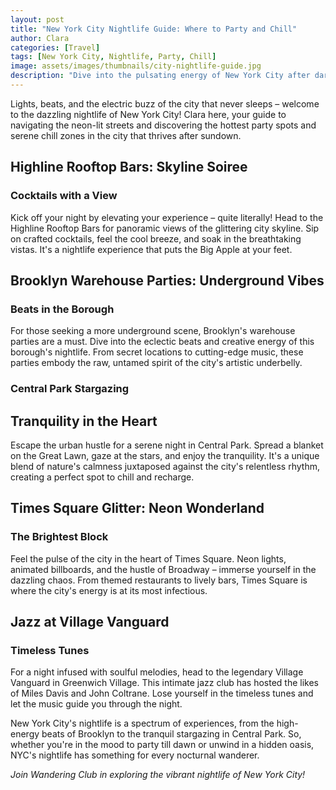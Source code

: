 ```yaml
---
layout: post
title: "New York City Nightlife Guide: Where to Party and Chill"
author: Clara
categories: [Travel]
tags: [New York City, Nightlife, Party, Chill]
image: assets/images/thumbnails/city-nightlife-guide.jpg
description: "Dive into the pulsating energy of New York City after dark! Clara unveils the ultimate nightlife guide, blending vibrant party scenes and chill spots for an unforgettable nocturnal adventure."
---
```


Lights, beats, and the electric buzz of the city that never sleeps – welcome to the dazzling nightlife of New York City! Clara here, your guide to navigating the neon-lit streets and discovering the hottest party spots and serene chill zones in the city that thrives after sundown.

## Highline Rooftop Bars: Skyline Soiree
### Cocktails with a View

Kick off your night by elevating your experience – quite literally! Head to the Highline Rooftop Bars for panoramic views of the glittering city skyline. Sip on crafted cocktails, feel the cool breeze, and soak in the breathtaking vistas. It's a nightlife experience that puts the Big Apple at your feet.

## Brooklyn Warehouse Parties: Underground Vibes
### Beats in the Borough

For those seeking a more underground scene, Brooklyn's warehouse parties are a must. Dive into the eclectic beats and creative energy of this borough's nightlife. From secret locations to cutting-edge music, these parties embody the raw, untamed spirit of the city's artistic underbelly.

### Central Park Stargazing
## Tranquility in the Heart

Escape the urban hustle for a serene night in Central Park. Spread a blanket on the Great Lawn, gaze at the stars, and enjoy the tranquility. It's a unique blend of nature's calmness juxtaposed against the city's relentless rhythm, creating a perfect spot to chill and recharge.

## Times Square Glitter: Neon Wonderland
### The Brightest Block

Feel the pulse of the city in the heart of Times Square. Neon lights, animated billboards, and the hustle of Broadway – immerse yourself in the dazzling chaos. From themed restaurants to lively bars, Times Square is where the city's energy is at its most infectious.

## Jazz at Village Vanguard
### Timeless Tunes

For a night infused with soulful melodies, head to the legendary Village Vanguard in Greenwich Village. This intimate jazz club has hosted the likes of Miles Davis and John Coltrane. Lose yourself in the timeless tunes and let the music guide you through the night.

New York City's nightlife is a spectrum of experiences, from the high-energy beats of Brooklyn to the tranquil stargazing in Central Park. So, whether you're in the mood to party till dawn or unwind in a hidden oasis, NYC's nightlife has something for every nocturnal wanderer.

*Join Wandering Club in exploring the vibrant nightlife of New York City!*
